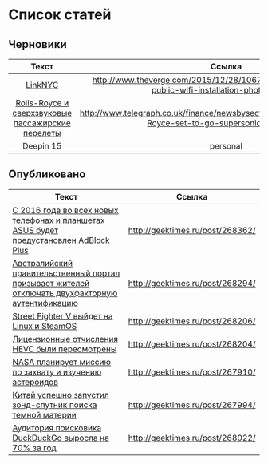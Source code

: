 # Список статей

## Черновики

|Текст|Ссылка|%|
|:-------------:|:-------------:|:-------------:|
|[LinkNYC](draft/t_LinkNYC.html)|http://www.theverge.com/2015/12/28/10674634/linknyc-new-york-public-wifi-installation-photos-gigabit|95|
|[Rolls-Royce и сверхзвуковые пассажирские перелеты](draft\t_Rolls-Royce_supersonic.html)|http://www.telegraph.co.uk/finance/newsbysector/industry/12065294/Rolls-Royce-set-to-go-supersonic-again.html|100|
|Deepin 15|personal|20|

## Опубликовано

|Текст|Ссылка|
|----------|:-------------:|
|[С 2016 года во всех новых телефонах и планшетах ASUS будет предустановлен AdBlock Plus](done/t_ASUS_adblock.html)|http://geektimes.ru/post/268362/|
|[Австралийский правительственный портал призывает жителей отключать двухфакторную аутентификацию](done/t_Australia_otp.html)|http://geektimes.ru/post/268294/|
|[Street Fighter V выйдет на Linux и SteamOS](done/t_Streetfighter.html)|http://geektimes.ru/post/268206/|
|[Лицензионные отчисления HEVC были пересмотрены](draft/t_HEVC.html)|http://geektimes.ru/post/268204/|
|[NASA планирует миссию по захвату и изучению астероидов](done/t_NASA_Asteroid_Redirect_Mission.txt)|http://geektimes.ru/post/267910/|
|[Китай успешно запустил зонд-спутник поиска темной материи](done/t_China_dark_matter_hunter.html)|http://geektimes.ru/post/267994/|
|[Аудитория поисковика DuckDuckGo выросла на 70% за год](done/t_DuckDuckGo_70_percent.html)|http://geektimes.ru/post/268022/|
